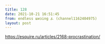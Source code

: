 ```yaml
---
title: 128
date: 2021-10-21 16:51:45
from: endless шизing ⍼ (channel1162404975)
layout: post
---
```


<https://esquire.ru/articles/2168-procrastination/>
